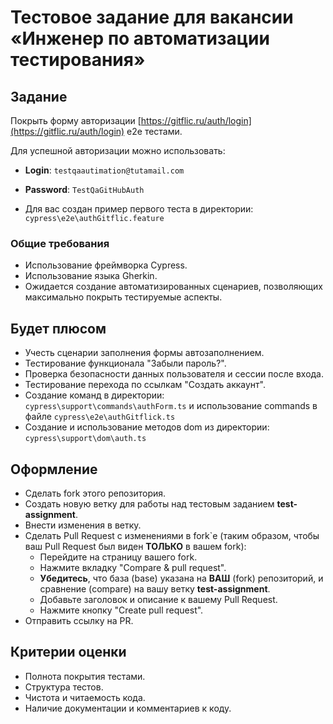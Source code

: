 # Тестовое задание для вакансии «Инженер по автоматизации тестирования»

## Задание

Покрыть форму авторизации [https://gitflic.ru/auth/login](https://gitflic.ru/auth/login) e2e тестами.

Для успешной авторизации можно использовать:

- **Login**: `testqaautimation@tutamail.com`
- **Password**: `TestQaGitHubAuth`

- Для вас создан пример первого теста в директории: `cypress\e2e\authGitflic.feature`

### Общие требования

- Использование фреймворка Cypress.
- Использование языка Gherkin.
- Ожидается создание автоматизированных сценариев, позволяющих максимально покрыть тестируемые аспекты.

## Будет плюсом

- Учесть сценарии заполнения формы автозаполнением.
- Тестирование функционала "Забыли пароль?".
- Проверка безопасности данных пользователя и сессии после входа.
- Тестирование перехода по ссылкам "Создать аккаунт".
- Создание команд в директории: `cypress\support\commands\authForm.ts` и использование commands в файле `cypress\e2e\authGitflick.ts`
- Создание и использование методов dom из директории: `cypress\support\dom\auth.ts`

## Оформление

- Сделать fork этого репозитория.
- Создать новую ветку для работы над тестовым заданием **test-assignment**.
- Внести изменения в ветку.
- Сделать Pull Request с изменениями в fork`е (таким образом, чтобы ваш Pull Request был виден **ТОЛЬКО** в вашем fork):
  - Перейдите на страницу вашего fork.
  - Нажмите вкладку "Compare & pull request".
  - **Убедитесь**, что база (base) указана на **ВАШ** (fork) репозиторий, и сравнение (compare) на вашу ветку **test-assignment**.
  - Добавьте заголовок и описание к вашему Pull Request.
  - Нажмите кнопку "Create pull request".
- Отправить ссылку на PR.

## Критерии оценки

- Полнота покрытия тестами.
- Структура тестов.
- Чистота и читаемость кода.
- Наличие документации и комментариев к коду.
